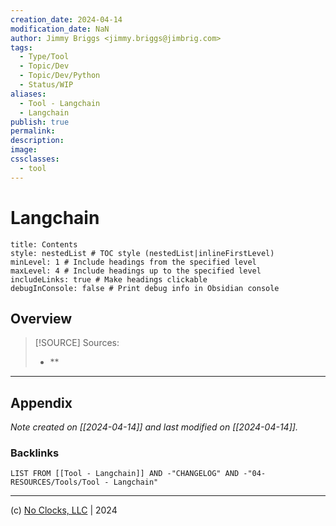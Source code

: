 ```yaml
---
creation_date: 2024-04-14
modification_date: NaN
author: Jimmy Briggs <jimmy.briggs@jimbrig.com>
tags:
  - Type/Tool
  - Topic/Dev
  - Topic/Dev/Python
  - Status/WIP
aliases:
  - Tool - Langchain
  - Langchain
publish: true
permalink:
description:
image:
cssclasses:
  - tool
---
```


# Langchain

```table-of-contents
title: Contents 
style: nestedList # TOC style (nestedList|inlineFirstLevel)
minLevel: 1 # Include headings from the specified level
maxLevel: 4 # Include headings up to the specified level
includeLinks: true # Make headings clickable
debugInConsole: false # Print debug info in Obsidian console
```

## Overview

> [!SOURCE] Sources:
> - **

***

## Appendix

*Note created on [[2024-04-14]] and last modified on [[2024-04-14]].*

### Backlinks

```dataview
LIST FROM [[Tool - Langchain]] AND -"CHANGELOG" AND -"04-RESOURCES/Tools/Tool - Langchain"
```

***

(c) [No Clocks, LLC](https://github.com/noclocks) | 2024